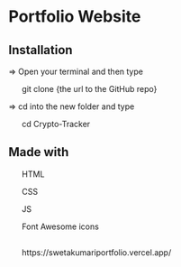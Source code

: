 
# Portfolio Website

## Installation
=> Open your terminal and then type
<ul>git clone {the url to the GitHub repo}</ul>
=> cd into the new folder and type
<ul>cd Crypto-Tracker</ul>

## Made with 
<ul>HTML</ul>
<ul>CSS</ul>
<ul>JS</ul>
<ul>Font Awesome icons</ul>

## 
<ul>https://swetakumariportfolio.vercel.app/</ul>
